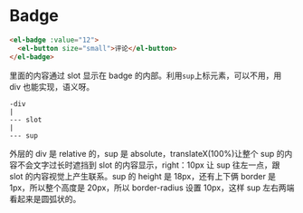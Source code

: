 # Badge

```html
<el-badge :value="12">
  <el-button size="small">评论</el-button>
</el-badge>
```

里面的内容通过 slot 显示在 badge 的内部。利用`sup`上标元素，可以不用，用 div 也能实现，语义呀。

```
-div
|
--- slot
|
--- sup
```

外层的 div 是 relative 的，sup 是 absolute，translateX(100%)让整个 sup 的内容不会文字过长时遮挡到 slot 的内容显示，right：10px 让 sup 往左一点，跟 slot 的内容视觉上产生联系。sup 的 height 是 18px，还有上下俩 border 是 1px，所以整个高度是 20px，所以 border-radius 设置 10px，这样 sup 左右两端看起来是圆弧状的。
